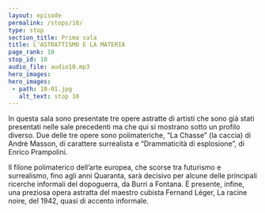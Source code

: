 ```yaml
---
layout: episode
permalink: /stops/10/
type: stop
section_title: Prima sala
title: L’ASTRATTISMO E LA MATERIA
page_rank: 10
stop_id: 10
audio_file: audio10.mp3
hero_images:
hero_images:
 - path: 10-01.jpg
   alt_text: stop 10
---
```


In questa sala sono presentate tre opere astratte di artisti che sono già stati presentati nelle sale precedenti ma che qui si mostrano sotto un profilo diverso. Due delle tre opere sono polimateriche, “La Chasse” (la caccia) di Andrè Masson, di carattere surrealista e “Drammaticità di esplosione”, di Enrico Prampolini. 

Il filone polimaterico dell’arte europea, che scorse tra futurismo e surrealismo, fino agli anni Quaranta, sarà decisivo per alcune delle principali ricerche informali del dopoguerra, da Burri a Fontana. È presente, infine, una preziosa opera astratta del maestro cubista Fernand Léger, La racine noire, del 1942, quasi di accento informale.    
